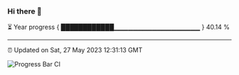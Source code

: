 ### Hi there 👋

⏳ Year progress { ████████████▁▁▁▁▁▁▁▁▁▁▁▁▁▁▁▁▁▁ } 40.14 %

---

⏰ Updated on Sat, 27 May 2023 12:31:13 GMT

![Progress Bar CI](https://github.com/ZhaoGui/ZhaoGui/workflows/Progress%20Bar%20CI/badge.svg)
